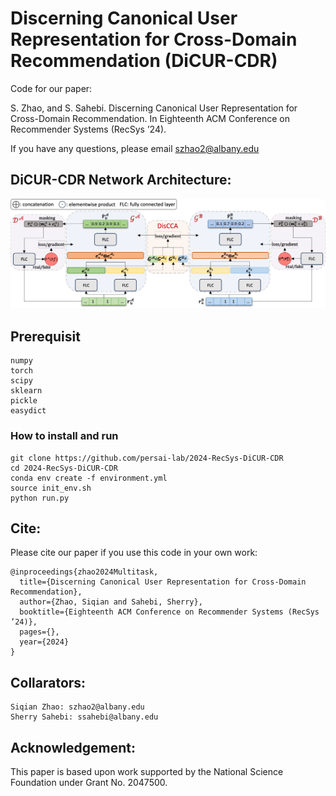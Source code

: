 # Discerning Canonical User Representation for Cross-Domain Recommendation (DiCUR-CDR)
Code for our paper:

 S. Zhao, and S. Sahebi. Discerning Canonical User Representation for Cross-Domain Recommendation. In Eighteenth ACM Conference on Recommender Systems (RecSys ’24).

If you have any questions, please email szhao2@albany.edu

## DiCUR-CDR Network Architecture:

![DiCUR-CDR](model.png)


## Prerequisit
```angular2html
numpy
torch
scipy
sklearn
pickle
easydict
```

### How to install and run

```angular2html
git clone https://github.com/persai-lab/2024-RecSys-DiCUR-CDR
cd 2024-RecSys-DiCUR-CDR
conda env create -f environment.yml
source init_env.sh
python run.py
```


## Cite:

Please cite our paper if you use this code in your own work:

```
@inproceedings{zhao2024Multitask,
  title={Discerning Canonical User Representation for Cross-Domain Recommendation},
  author={Zhao, Siqian and Sahebi, Sherry},
  booktitle={Eighteenth ACM Conference on Recommender Systems (RecSys ’24)},
  pages={},
  year={2024}
}
```

## Collarators:
```angular2html
Siqian Zhao: szhao2@albany.edu
Sherry Sahebi: ssahebi@albany.edu
```

## Acknowledgement:

This paper is based upon work supported by the National Science Foundation under Grant No. 2047500.